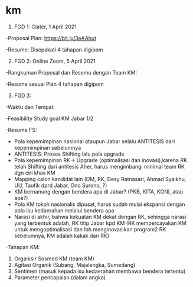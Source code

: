 # km

1. FGD 1:  Ciater, 1 April 2021

-Proposal Plan: https://bit.ly/3eAAhut

-Resume: Disepakati 4 tahapan digipom

2. FGD 2: Online Zoom, 5 April 2021

-Rangkuman Proposal dan Resemu dengan Team KM: 

-Resume sesuai Plan 4 tahapan digipom


3. FGD 3:

-Waktu dan Tempat: 

-Feasibility Study goal KM Jabar 1/2

-Resume FS: 

* Pola kepemimpinan nasional ataupun Jabar selalu ANTITESIS dari kepemimpinan sebelumnya
* ANTITESIS: Proses Shifting lalu pola upgrade 
* Pola kepemimpinan RK-> Upgrade (optimalisasi dan inovasi),karena RK telah Shifting dari antitesis Aher, harus mengimbangi minimal team RK dgn ciri khas KM
* Mapping calon kandidat lain (DM, RK, Desy Ratnasari, Ahmad Syaikhu, UU, Taufik dprd Jabar, Ono Surono, ?)
* KM bernanung dengan bendera apa di Jabar? (PKB, KITA, KONI, atau apa?)
* Pola KM tokoh nasionalis dipusat, harus sudah mulai ekspansi dengan pola isu kedaerahan melalui bendera apa
* Narasi di akhir, bahwa kekuatan KM dekat dengan RK, sehingga narasi yang terbentuk adalah, RK titip Jabar kpd KM (RK mempercayakan KM untuk mengoptimalisasi dan lbh menginovasikan program2 RK sebelumnya, KM adalah kakak dari RK)

-Tahapan KM:
1. Organisir Sosmed KM (team KM)
2. Agitasi Organik (Subang, Majalengka, Sumedang)
3. Sentimen (masuk kepada isu kedaerahan membawa bendera tertentu)
4. Parameter pencapaian (dalam angka)



